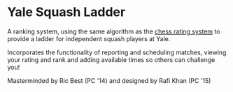 # Yale Squash Ladder

A ranking system, using the same algorithm as the [chess rating system](http://en.wikipedia.org/wiki/Chess_rating_system) to provide a ladder for independent squash players at Yale.

Incorporates the functionality of reporting and scheduling matches, viewing your rating and rank and adding available times so others can challenge you!

Masterminded by Ric Best (PC '14) and designed by Rafi Khan (PC '15)